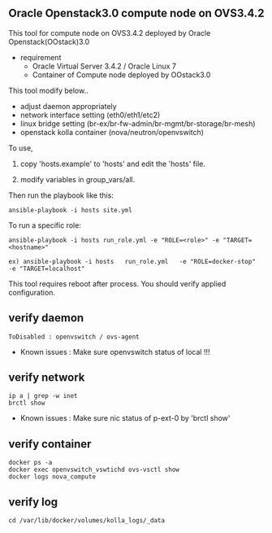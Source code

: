## Oracle Openstack3.0 compute node on OVS3.4.2

This tool for compute node on OVS3.4.2 deployed by Oracle Openstack(OOstack)3.0
* requirement
  - Oracle Virtual Server 3.4.2 / Oracle Linux 7
  - Container of Compute node deployed by OOstack3.0


This tool modify below..
* adjust daemon appropriately
* network interface setting (eth0/eth1/etc2)
* linux bridge setting (br-ex/br-fw-admin/br-mgmt/br-storage/br-mesh)
* openstack kolla container (nova/neutron/openvswitch)

To use, 
1. copy 'hosts.example' to 'hosts' and edit the 'hosts' file.

2. modify variables in group_vars/all.


Then run the playbook like this:

    ansible-playbook -i hosts site.yml


To run a specific role:

    ansible-playbook -i hosts run_role.yml -e "ROLE=<role>" -e "TARGET=<hostname>"

    ex) ansible-playbook -i hosts   run_role.yml   -e "ROLE=docker-stop"  -e "TARGET=localhost"



This tool requires reboot after process.
You should verify applied configuration.

## verify daemon
    ToDisabled : openvswitch / ovs-agent 

   * Known issues : Make sure openvswitch status of local !!! 
   
   

## verify network
    ip a | grep -w inet
    brctl show

   * Known issues : Make sure nic status of p-ext-0 by 'brctl show'

## verify container
    docker ps -a
    docker exec openvswitch_vswtichd ovs-vsctl show
    docker logs nova_compute

## verify log
    cd /var/lib/docker/volumes/kolla_logs/_data

